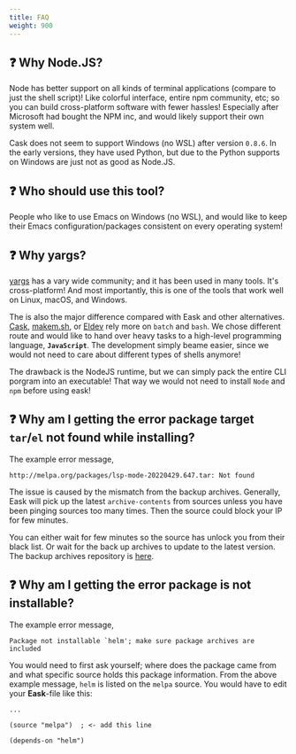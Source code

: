 ```yaml
---
title: FAQ
weight: 900
---
```


## ❓ Why Node.JS?

Node has better support on all kinds of terminal applications (compare to just
the shell script)! Like colorful interface, entire npm community, etc; so you
can build cross-platform software with fewer hassles! Especially after Microsoft
had bought the NPM inc, and would likely support their own system well.

Cask does not seem to support Windows (no WSL) after version `0.8.6`. In the
early versions, they have used Python, but due to the Python supports on Windows
are just not as good as Node.JS.

## ❓ Who should use this tool?

People who like to use Emacs on Windows (no WSL), and would like to keep their
Emacs configuration/packages consistent on every operating system!

## ❓ Why yargs?

[yargs](https://www.npmjs.com/package/yargs) has a vary wide community; and it
has been used in many tools. It's cross-platform! And most importantly, this is
one of the tools that work well on Linux, macOS, and Windows.

The is also the major difference compared with Eask and other alternatives. [Cask](),
[makem.sh](), or [Eldev]() rely more on `batch` and `bash`. We chose different
route and would like to hand over heavy tasks to a high-level programming
language, **`JavaScript`**. The development simply beame easier, since we would
not need to care about different types of shells anymore!

The drawback is the NodeJS runtime, but we can simply pack the entire CLI porgram
into an executable! That way we would not need to install `Node` and `npm` before
using eask!

## ❓ Why am I getting the error package target `tar`/`el` not found while installing?

The example error message,

```
http://melpa.org/packages/lsp-mode-20220429.647.tar: Not found
```

The issue is caused by the mismatch from the backup archives. Generally, Eask
will pick up the latest `archive-contents` from sources unless you have been
pinging sources too many times. Then the source could block your IP for few
minutes.

You can either wait for few minutes so the source has unlock you from their
black list. Or wait for the back up archives to update to the latest version.
The backup archives repository is [here](https://github.com/emacs-eask/archives).

## ❓ Why am I getting the error package is not installable?

The example error message,

```
Package not installable `helm'; make sure package archives are included
```

You would need to first ask yourself; where does the package came from and what
specific source holds this package information. From the above example message,
`helm` is listed on the `melpa` source. You would have to edit your **Eask**-file
like this:

```elisp
...

(source "melpa")  ; <- add this line

(depends-on "helm")
```
